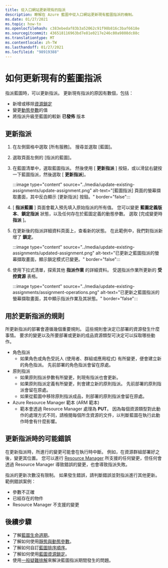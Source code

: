 ```yaml
---
title: 從入口網站更新現有的指派
description: 瞭解在 Azure 藍圖中從入口網站更新現有藍圖指派的機制。
ms.date: 01/27/2021
ms.topic: how-to
ms.openlocfilehash: c383ebedaf83b3a52062c91f98b816c3baf6618e
ms.sourcegitcommit: 436518116963bd7e81e0217e246c80a9808dc88c
ms.translationtype: MT
ms.contentlocale: zh-TW
ms.lasthandoff: 01/27/2021
ms.locfileid: "98919388"
---
```

# <a name="how-to-update-an-existing-blueprint-assignment"></a>如何更新現有的藍圖指派

指派藍圖時，可以更新指派。 更新現有指派的原因有數個，包括：

- 新增或移除[資源鎖定](../concepts/resource-locking.md)
- 變更[動態參數](../concepts/parameters.md#dynamic-parameters)的值
- 將指派升級至藍圖的較新 **已發佈** 版本

## <a name="updating-assignments"></a>更新指派

1. 在左側窗格中選取 [所有服務]。 搜尋並選取 [藍圖]。

1. 選取頁面左側的 [指派的藍圖]。

1. 在藍圖清單中，選取藍圖指派。 然後使用 [ **更新指派** ] 按鈕，或以滑鼠右鍵按一下藍圖指派，然後選取 [ **更新指派**]。

   :::image type="content" source="../media/update-existing-assignments/update-assignment.png" alt-text="[藍圖指派] 頁面的螢幕擷取畫面，其中反白顯示 [更新指派] 按鈕。" border="false":::

1. [ **指派藍圖** ] 頁面會載入預先填入原始指派的所有值。 您可以變更 **藍圖定義版本**、**鎖定指派** 狀態，以及任何存在於藍圖定義的動態參數。 選取 [完成變更時 **指派** ]。

1. 在更新後的指派詳細資料頁面上，查看新的狀態。 在此範例中，我們對指派新增了 **鎖定**。

   :::image type="content" source="../media/update-existing-assignments/updated-assignment.png" alt-text="已更新之藍圖指派的螢幕擷取畫面，顯示鎖定模式已變更。" border="false":::

1. 使用下拉式清單，探索其他 **指派作業** 的詳細資料。 受選指派作業所更新的 **受控資源** 表格。

   :::image type="content" source="../media/update-existing-assignments/assignment-operations.png" alt-text="已更新之藍圖指派的螢幕擷取畫面，其中顯示指派作業及其狀態。" border="false":::

## <a name="rules-for-updating-assignments"></a>用於更新指派的規則

所更新指派的部署會遵循幾個重要規則。 這些規則會決定已部署的資源發生什麼事情。 要求的變更以及所要部署或更新的成品資源類型可決定可以採取哪些動作。

- 角色指派
  - 如果角色或角色受託人 (使用者、群組或應用程式) 有所變更，便會建立新的角色指派。 先前部署的角色指派會留在原處。
- 原則指派
  - 如果原則指派參數有所變更，則現有指派也會更新。
  - 如果原則指派定義有所變更，則會建立新的原則指派。
    先前部署的原則指派會留在原處。
  - 如果從藍圖中移除原則指派成品，則部署的原則指派會留在原處。
- Azure Resource Manager 範本 (ARM 範本)
  - 範本會透過 Resource Manager 處理為 **PUT**。 因為每個資源類型對此動作的處理方式不同，請檢閱每個所含資源的文件，以判斷藍圖在執行此動作時會有什麼影響。

## <a name="possible-errors-on-updating-assignments"></a>更新指派時的可能錯誤

在更新指派時，所進行的變更可能會在執行時中斷。 例如，在資源群組部署好之後，變更其位置。 您可以進行 [Resource Manager](../../../azure-resource-manager/management/overview.md) 所支援的任何變更，但任何會透過 Resource Manager 導致錯誤的變更，也會導致指派失敗。

指派的更新次數沒有限制。 如果發生錯誤，請判斷錯誤並對指派進行其他更新。  範例錯誤案例：

- 參數不正確
- 已經存在的物件
- Resource Manager 不支援的變更

## <a name="next-steps"></a>後續步驟

- 了解[藍圖生命週期](../concepts/lifecycle.md)。
- 了解如何使用[靜態與動態參數](../concepts/parameters.md)。
- 了解如何自訂[藍圖排序順序](../concepts/sequencing-order.md)。
- 了解如何使用[藍圖資源鎖定](../concepts/resource-locking.md)。
- 使用[一般疑難排解](../troubleshoot/general.md)來解決藍圖指派期間發生的問題。